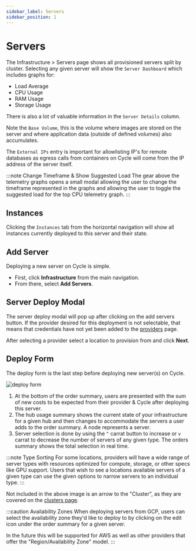 ```yaml
---
sidebar_label: Servers
sidebar_position: 1
---
```


# Servers

The Infrastructure > Servers page shows all provisioned servers split by cluster. Selecting any given server will show the `Server Dashboard` which includes graphs for:

- Load Average
- CPU Usage
- RAM Usage
- Storage Usage

There is also a lot of valuable information in the `Server Details` column.

Note the `Base Volume`, this is the volume where images are stored on the server and where application data (outside of defined volumes) also accumulates.

The `External IPs` entry is important for allowlisting IP's for remote databases as egress calls from containers on Cycle will come from the IP address of the server itself.

:::note Change Timeframe & Show Suggested Load
The gear above the telemetry graphs opens a small modal allowing the user to change the timeframe represented in the graphs and allowing the user to toggle the suggested load for the top CPU telemetry graph.
:::

## Instances

Clicking the `Instances` tab from the horizontal navigation will show all instances currently deployed to this server and their state.


## Add Server

Deploying a new server on Cycle is simple.

- First, click **Infrastructure** from the main navigation.
- From there, select **Add Servers**.

## Server Deploy Modal

The server deploy modal will pop up after clicking on the add servers button. If the provider desired for this deployment is not selectable, that means that credentials have not yet been added to the [providers](/reference/hubs/integrations/providers/) page.

After selecting a provider select a location to provision from and click **Next**.

## Deploy Form

The deploy form is the last step before deploying new server(s) on Cycle.

![deploy form](https://static.cycle.io/portal-docs/server/create.png)

1. At the bottom of the order summary, users are presented with the sum of new costs to be expected from their provider & Cycle after deploying this server.
2. The hub usage summary shows the current state of your infrastructure for a given hub and then changes to accommodate the servers a user adds to the order summary. A node represents a server.
3. Server selection is done by using the `^` carrat button to increase or `v` carrat to decrease the number of servers of any given type. The orders summary shows the total selection in real time.

:::note Type Sorting
For some locations, providers will have a wide range of server types with resources optimized for compute, storage, or other specs like GPU support. Users that wish to see a locations available servers of a given type can use the given options to narrow servers to an individual type.
:::

Not included in the above image is an arrow to the "Cluster", as they are covered on the [clusters page](/reference/infrastructure/clusters).

:::caution Availability Zones
When deploying servers from GCP, users can select the availability zone they'd like to deploy to by clicking on the edit icon under the order summary for a given server.

In the future this will be supported for AWS as well as other providers that offer the "Region/Availability Zone" model.
:::

